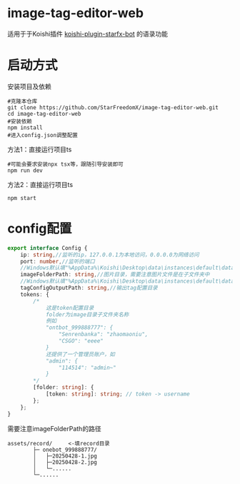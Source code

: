 # image-tag-editor-web

适用于于Koishi插件 [koishi-plugin-starfx-bot]((https://github.com/StarFreedomX/starfx-bot)) 的语录功能

# 启动方式
安装项目及依赖
```shell
#克隆本仓库
git clone https://github.com/StarFreedomX/image-tag-editor-web.git
cd image-tag-editor-web
#安装依赖
npm install
#进入config.json调整配置
```
方法1：直接运行项目ts
```shell
#可能会要求安装npx tsx等，跟随引导安装即可
npm run dev
```
方法2：直接运行项目ts
```shell
npm start
```

# config配置
```ts
export interface Config {
    ip: string,//监听的ip，127.0.0.1为本地访问，0.0.0.0为网络访问
    port: number,//监听的端口
    //Windows默认填"%AppData%\Koishi\Desktop\data\instances\default\data\starfx-bot\assets\record"
    imageFolderPath: string,//图片目录，需要注意图片文件是在子文件夹中
    //Windows默认填"%AppData%\Koishi\Desktop\data\instances\default\data\starfx-bot\assets\tagConfig"
    tagConfigOutputPath: string,//输出tag配置目录
    tokens: {
        /*
            这是token配置目录
            folder为image目录子文件夹名称
            例如
            "ontbot_999888777": {
                "Senrenbanka": "zhaomaoniu",
                "CSGO": "eeee"
            }
            还提供了一个管理员账户，如
            "admin": {
                "114514": "admin~"
            }
        */
        [folder: string]: {
            [token: string]: string; // token -> username
        };
    };
}
```
需要注意imageFolderPath的路径
```
assets/record/     <-填record目录
        ├─ onebot_999888777/
        │   ├─20250428-1.jpg
        │   ├─20250428-2.jpg
        │   └─......
        └─......
```
